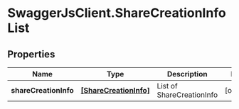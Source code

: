 # SwaggerJsClient.ShareCreationInfoList

## Properties
Name | Type | Description | Notes
------------ | ------------- | ------------- | -------------
**shareCreationInfo** | [**[ShareCreationInfo]**](ShareCreationInfo.md) | List of ShareCreationInfo | [optional] 


